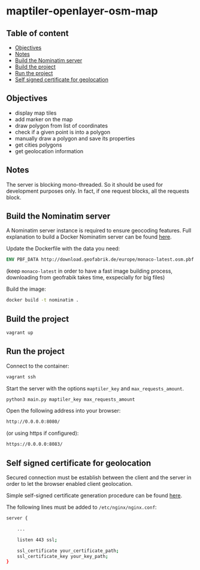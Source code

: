 # maptiler-openlayer-osm-map

## Table of content
 * [Objectives](#objectives)
 * [Notes](#notes)
 * [Build the Nominatim server](#build-the-nominatim-server)
 * [Build the project](#build-the-project)
 * [Run the project](#run-the-project)
 * [Self signed certificate for geolocation](#self-signed-certificate-for-geolocation)

## Objectives

* display map tiles
* add marker on the map
* draw polygon from list of coordinates
* check if a given point is into a polygon
* manually draw a polygon and save its properties
* get cities polygons
* get geolocation information

## Notes

The server is blocking mono-threaded. So it should be used for development purposes only.
In fact, if one request blocks, all the requests block.

## Build the Nominatim server

A Nominatim server instance is required to ensure geocoding features.
Full explanation to build a Docker Nominatim server can be found [here](https://github.com/mediagis/nominatim-docker).

Update the Dockerfile with the data you need:

```Dockerfile
ENV PBF_DATA http://download.geofabrik.de/europe/monaco-latest.osm.pbf
```

(keep `monaco-latest` in order to have a fast image building process,
downloading from geofrabik takes time, exspecially for big files)

Build the image:

```sh
docker build -t nominatim .
```

## Build the project

```sh
vagrant up
```

## Run the project

Connect to the container:

```sh
vagrant ssh
```

Start the server with the options `maptiler_key` and `max_requests_amount`.

```sh
python3 main.py maptiler_key max_requests_amount
```

Open the following address into your browser:

```sh
http://0.0.0.0:8080/
```

(or using https if configured):

```sh
https://0.0.0.0:8083/
```

## Self signed certificate for geolocation

Secured connection must be establish between the client and the server
in order to let the browser enabled client geolocation.

Simple self-signed certificate generation procedure can be found [here](https://www.digitalocean.com/community/tutorials/how-to-create-an-ssl-certificate-on-nginx-for-ubuntu-14-04).

The following lines must be added to `/etc/nginx/nginx.conf`:

```sh
server {

    ...

    listen 443 ssl;

    ssl_certificate your_certificate_path;
    ssl_certificate_key your_key_path;
}
```

